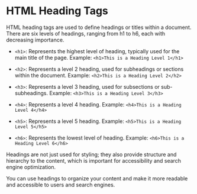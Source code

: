 # HTML Heading Tags

HTML heading tags are used to define headings or titles within a document. There are six levels of headings, ranging from
h1 to h6, each with decreasing importance.

- `<h1>`: Represents the highest level of heading, typically used for the main title of the page.
  Example: `<h1>This is a Heading Level 1</h1>`

- `<h2>`: Represents a level 2 heading, used for subheadings or sections within the document.
  Example: `<h2>This is a Heading Level 2</h2>`

- `<h3>`: Represents a level 3 heading, used for subsections or sub-subheadings.
  Example: `<h3>This is a Heading Level 3</h3>`

- `<h4>`: Represents a level 4 heading.
  Example: `<h4>This is a Heading Level 4</h4>`

- `<h5>`: Represents a level 5 heading.
  Example: `<h5>This is a Heading Level 5</h5>`

- `<h6>`: Represents the lowest level of heading.
  Example: `<h6>This is a Heading Level 6</h6>`

Headings are not just used for styling; they also provide structure and hierarchy to the content, which is important for accessibility and search engine optimization.

You can use headings to organize your content and make it more readable and accessible to users and search engines.
